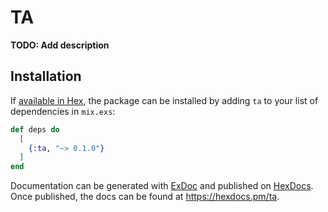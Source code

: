# TA

**TODO: Add description**

## Installation

If [available in Hex](https://hex.pm/docs/publish), the package can be installed
by adding `ta` to your list of dependencies in `mix.exs`:

```elixir
def deps do
  [
    {:ta, "~> 0.1.0"}
  ]
end
```

Documentation can be generated with [ExDoc](https://github.com/elixir-lang/ex_doc)
and published on [HexDocs](https://hexdocs.pm). Once published, the docs can
be found at <https://hexdocs.pm/ta>.


